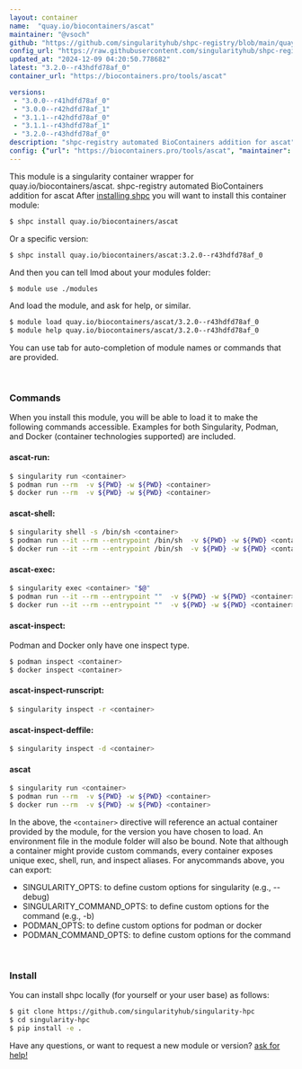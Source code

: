 ```yaml
---
layout: container
name:  "quay.io/biocontainers/ascat"
maintainer: "@vsoch"
github: "https://github.com/singularityhub/shpc-registry/blob/main/quay.io/biocontainers/ascat/container.yaml"
config_url: "https://raw.githubusercontent.com/singularityhub/shpc-registry/main/quay.io/biocontainers/ascat/container.yaml"
updated_at: "2024-12-09 04:20:50.778682"
latest: "3.2.0--r43hdfd78af_0"
container_url: "https://biocontainers.pro/tools/ascat"

versions:
 - "3.0.0--r41hdfd78af_0"
 - "3.0.0--r42hdfd78af_1"
 - "3.1.1--r42hdfd78af_0"
 - "3.1.1--r43hdfd78af_1"
 - "3.2.0--r43hdfd78af_0"
description: "shpc-registry automated BioContainers addition for ascat"
config: {"url": "https://biocontainers.pro/tools/ascat", "maintainer": "@vsoch", "description": "shpc-registry automated BioContainers addition for ascat", "latest": {"3.2.0--r43hdfd78af_0": "sha256:e758fd7be9ce779b5e459a509d8ce919ca42742416ebef1ec16f15669195626c"}, "tags": {"3.0.0--r41hdfd78af_0": "sha256:e2848d59330279ee11ca493300ec507dfeed5261cdb729d6719b857a0d855dd1", "3.0.0--r42hdfd78af_1": "sha256:f8c11375b1ac1b50d5b85196e35ff5af94ded8d45fd0a69a4657d02a21355e12", "3.1.1--r42hdfd78af_0": "sha256:d9fdf22f84f1af0c202a9d90336a7d49aea163d93b384455cd0f4662550bc9cf", "3.1.1--r43hdfd78af_1": "sha256:f831ea28459c358016eb38976b114c04274cc4a5d481d0b7418bbf00fa90a851", "3.2.0--r43hdfd78af_0": "sha256:e758fd7be9ce779b5e459a509d8ce919ca42742416ebef1ec16f15669195626c"}, "docker": "quay.io/biocontainers/ascat"}
---
```


This module is a singularity container wrapper for quay.io/biocontainers/ascat.
shpc-registry automated BioContainers addition for ascat
After [installing shpc](#install) you will want to install this container module:


```bash
$ shpc install quay.io/biocontainers/ascat
```

Or a specific version:

```bash
$ shpc install quay.io/biocontainers/ascat:3.2.0--r43hdfd78af_0
```

And then you can tell lmod about your modules folder:

```bash
$ module use ./modules
```

And load the module, and ask for help, or similar.

```bash
$ module load quay.io/biocontainers/ascat/3.2.0--r43hdfd78af_0
$ module help quay.io/biocontainers/ascat/3.2.0--r43hdfd78af_0
```

You can use tab for auto-completion of module names or commands that are provided.

<br>

### Commands

When you install this module, you will be able to load it to make the following commands accessible.
Examples for both Singularity, Podman, and Docker (container technologies supported) are included.

#### ascat-run:

```bash
$ singularity run <container>
$ podman run --rm  -v ${PWD} -w ${PWD} <container>
$ docker run --rm  -v ${PWD} -w ${PWD} <container>
```

#### ascat-shell:

```bash
$ singularity shell -s /bin/sh <container>
$ podman run --it --rm --entrypoint /bin/sh  -v ${PWD} -w ${PWD} <container>
$ docker run --it --rm --entrypoint /bin/sh  -v ${PWD} -w ${PWD} <container>
```

#### ascat-exec:

```bash
$ singularity exec <container> "$@"
$ podman run --it --rm --entrypoint ""  -v ${PWD} -w ${PWD} <container> "$@"
$ docker run --it --rm --entrypoint ""  -v ${PWD} -w ${PWD} <container> "$@"
```

#### ascat-inspect:

Podman and Docker only have one inspect type.

```bash
$ podman inspect <container>
$ docker inspect <container>
```

#### ascat-inspect-runscript:

```bash
$ singularity inspect -r <container>
```

#### ascat-inspect-deffile:

```bash
$ singularity inspect -d <container>
```



#### ascat

```bash
$ singularity run <container>
$ podman run --rm  -v ${PWD} -w ${PWD} <container>
$ docker run --rm  -v ${PWD} -w ${PWD} <container>
```


In the above, the `<container>` directive will reference an actual container provided
by the module, for the version you have chosen to load. An environment file in the
module folder will also be bound. Note that although a container
might provide custom commands, every container exposes unique exec, shell, run, and
inspect aliases. For anycommands above, you can export:

 - SINGULARITY_OPTS: to define custom options for singularity (e.g., --debug)
 - SINGULARITY_COMMAND_OPTS: to define custom options for the command (e.g., -b)
 - PODMAN_OPTS: to define custom options for podman or docker
 - PODMAN_COMMAND_OPTS: to define custom options for the command

<br>

### Install

You can install shpc locally (for yourself or your user base) as follows:

```bash
$ git clone https://github.com/singularityhub/singularity-hpc
$ cd singularity-hpc
$ pip install -e .
```

Have any questions, or want to request a new module or version? [ask for help!](https://github.com/singularityhub/singularity-hpc/issues)